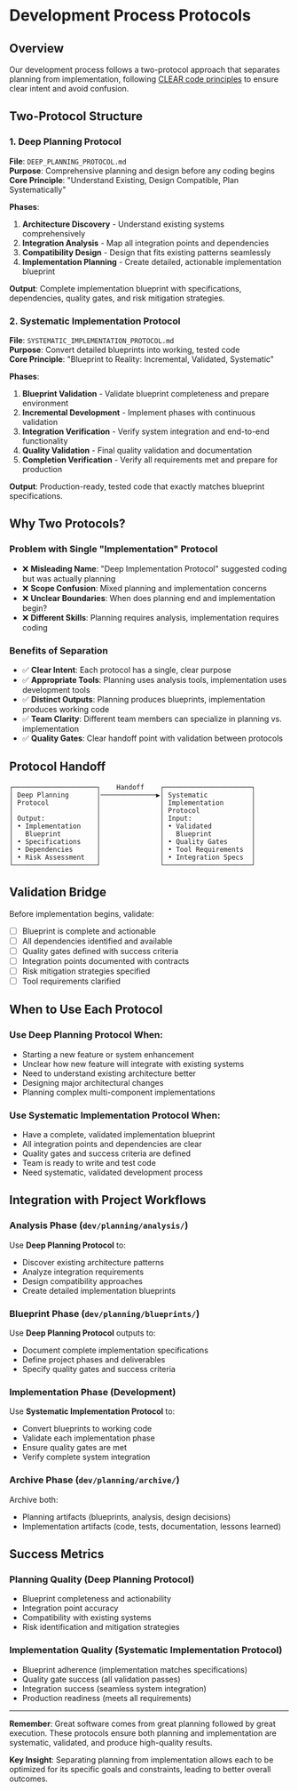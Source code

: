 # Development Process Protocols

## Overview

Our development process follows a two-protocol approach that separates planning from implementation, following [CLEAR code principles](https://www.linkedin.com/pulse/how-write-clear-code-get-better-refactoring-junilu-lacar) to ensure clear intent and avoid confusion.

## Two-Protocol Structure

### 1. Deep Planning Protocol
**File**: `DEEP_PLANNING_PROTOCOL.md`  
**Purpose**: Comprehensive planning and design before any coding begins  
**Core Principle**: "Understand Existing, Design Compatible, Plan Systematically"

**Phases**:
1. **Architecture Discovery** - Understand existing systems comprehensively
2. **Integration Analysis** - Map all integration points and dependencies  
3. **Compatibility Design** - Design that fits existing patterns seamlessly
4. **Implementation Planning** - Create detailed, actionable implementation blueprint

**Output**: Complete implementation blueprint with specifications, dependencies, quality gates, and risk mitigation strategies.

### 2. Systematic Implementation Protocol  
**File**: `SYSTEMATIC_IMPLEMENTATION_PROTOCOL.md`  
**Purpose**: Convert detailed blueprints into working, tested code  
**Core Principle**: "Blueprint to Reality: Incremental, Validated, Systematic"

**Phases**:
1. **Blueprint Validation** - Validate blueprint completeness and prepare environment
2. **Incremental Development** - Implement phases with continuous validation
3. **Integration Verification** - Verify system integration and end-to-end functionality
4. **Quality Validation** - Final quality validation and documentation
5. **Completion Verification** - Verify all requirements met and prepare for production

**Output**: Production-ready, tested code that exactly matches blueprint specifications.

## Why Two Protocols?

### **Problem with Single "Implementation" Protocol**
- ❌ **Misleading Name**: "Deep Implementation Protocol" suggested coding but was actually planning
- ❌ **Scope Confusion**: Mixed planning and implementation concerns
- ❌ **Unclear Boundaries**: When does planning end and implementation begin?
- ❌ **Different Skills**: Planning requires analysis, implementation requires coding

### **Benefits of Separation**
- ✅ **Clear Intent**: Each protocol has a single, clear purpose
- ✅ **Appropriate Tools**: Planning uses analysis tools, implementation uses development tools
- ✅ **Distinct Outputs**: Planning produces blueprints, implementation produces working code
- ✅ **Team Clarity**: Different team members can specialize in planning vs. implementation
- ✅ **Quality Gates**: Clear handoff point with validation between protocols

## Protocol Handoff

```
┌─────────────────────┐    Handoff    ┌──────────────────────┐
│ Deep Planning       │──────────────▶│ Systematic           │
│ Protocol            │               │ Implementation       │
│                     │               │ Protocol             │
│ Output:             │               │ Input:               │
│ • Implementation    │               │ • Validated          │
│   Blueprint         │               │   Blueprint          │
│ • Specifications    │               │ • Quality Gates      │
│ • Dependencies      │               │ • Tool Requirements  │
│ • Risk Assessment   │               │ • Integration Specs  │
└─────────────────────┘               └──────────────────────┘
```

## Validation Bridge

Before implementation begins, validate:
- [ ] Blueprint is complete and actionable
- [ ] All dependencies identified and available
- [ ] Quality gates defined with success criteria
- [ ] Integration points documented with contracts
- [ ] Risk mitigation strategies specified
- [ ] Tool requirements clarified

## When to Use Each Protocol

### Use Deep Planning Protocol When:
- Starting a new feature or system enhancement
- Unclear how new feature will integrate with existing systems  
- Need to understand existing architecture better
- Designing major architectural changes
- Planning complex multi-component implementations

### Use Systematic Implementation Protocol When:
- Have a complete, validated implementation blueprint
- All integration points and dependencies are clear
- Quality gates and success criteria are defined
- Team is ready to write and test code
- Need systematic, validated development process

## Integration with Project Workflows

### Analysis Phase (`dev/planning/analysis/`)
Use **Deep Planning Protocol** to:
- Discover existing architecture patterns
- Analyze integration requirements
- Design compatibility approaches
- Create detailed implementation blueprints

### Blueprint Phase (`dev/planning/blueprints/`)
Use **Deep Planning Protocol** outputs to:
- Document complete implementation specifications
- Define project phases and deliverables
- Specify quality gates and success criteria

### Implementation Phase (Development)
Use **Systematic Implementation Protocol** to:
- Convert blueprints to working code
- Validate each implementation phase
- Ensure quality gates are met
- Verify complete system integration

### Archive Phase (`dev/planning/archive/`)
Archive both:
- Planning artifacts (blueprints, analysis, design decisions)
- Implementation artifacts (code, tests, documentation, lessons learned)

## Success Metrics

### Planning Quality (Deep Planning Protocol)
- Blueprint completeness and actionability
- Integration point accuracy  
- Compatibility with existing systems
- Risk identification and mitigation strategies

### Implementation Quality (Systematic Implementation Protocol)
- Blueprint adherence (implementation matches specifications)
- Quality gate success (all validation passes)
- Integration success (seamless system integration)
- Production readiness (meets all requirements)

---

**Remember**: Great software comes from great planning followed by great execution. These protocols ensure both planning and implementation are systematic, validated, and produce high-quality results.

**Key Insight**: Separating planning from implementation allows each to be optimized for its specific goals and constraints, leading to better overall outcomes. 